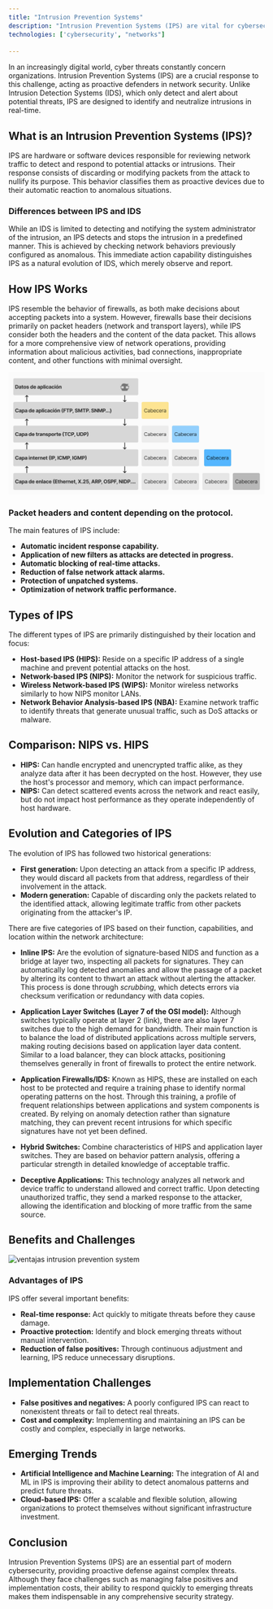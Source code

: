 ```yaml
---
title: "Intrusion Prevention Systems"
description: "Intrusion Prevention Systems (IPS) are vital for cybersecurity, actively neutralizing threats in real-time. With 70% of organizations facing cyberattacks, understanding IPS can enhance your network's defense strategy and protect sensitive data effectively."
technologies: ['cybersecurity', "networks"]

---
```


In an increasingly digital world, cyber threats constantly concern organizations. Intrusion Prevention Systems (IPS) are a crucial response to this challenge, acting as proactive defenders in network security. Unlike Intrusion Detection Systems (IDS), which only detect and alert about potential threats, IPS are designed to identify and neutralize intrusions in real-time.

## What is an Intrusion Prevention Systems (IPS)?

IPS are hardware or software devices responsible for reviewing network traffic to detect and respond to potential attacks or intrusions. Their response consists of discarding or modifying packets from the attack to nullify its purpose. This behavior classifies them as proactive devices due to their automatic reaction to anomalous situations.

### Differences between IPS and IDS

While an IDS is limited to detecting and notifying the system administrator of the intrusion, an IPS detects and stops the intrusion in a predefined manner. This is achieved by checking network behaviors previously configured as anomalous. This immediate action capability distinguishes IPS as a natural evolution of IDS, which merely observe and report.

## How IPS Works

IPS resemble the behavior of firewalls, as both make decisions about accepting packets into a system. However, firewalls base their decisions primarily on packet headers (network and transport layers), while IPS consider both the headers and the content of the data packet. This allows for a more comprehensive view of network operations, providing information about malicious activities, bad connections, inappropriate content, and other functions with minimal oversight.

![intrusion prevention system](https://github.com/4GeeksAcademy/cybersecurity-syllabus/blob/main/assets/7intrucion-prevension-system.png?raw=true)

### Packet headers and content depending on the protocol.

The main features of IPS include:

- **Automatic incident response capability.**
- **Application of new filters as attacks are detected in progress.**
- **Automatic blocking of real-time attacks.**
- **Reduction of false network attack alarms.**
- **Protection of unpatched systems.**
- **Optimization of network traffic performance.**

## Types of IPS

The different types of IPS are primarily distinguished by their location and focus:

- **Host-based IPS (HIPS):** Reside on a specific IP address of a single machine and prevent potential attacks on the host.
- **Network-based IPS (NIPS):** Monitor the network for suspicious traffic.
- **Wireless Network-based IPS (WIPS):** Monitor wireless networks similarly to how NIPS monitor LANs.
- **Network Behavior Analysis-based IPS (NBA):** Examine network traffic to identify threats that generate unusual traffic, such as DoS attacks or malware.

## Comparison: NIPS vs. HIPS

- **HIPS:** Can handle encrypted and unencrypted traffic alike, as they analyze data after it has been decrypted on the host. However, they use the host's processor and memory, which can impact performance.
- **NIPS:** Can detect scattered events across the network and react easily, but do not impact host performance as they operate independently of host hardware.

## Evolution and Categories of IPS

The evolution of IPS has followed two historical generations:

- **First generation:** Upon detecting an attack from a specific IP address, they would discard all packets from that address, regardless of their involvement in the attack.
- **Modern generation:** Capable of discarding only the packets related to the identified attack, allowing legitimate traffic from other packets originating from the attacker's IP.

There are five categories of IPS based on their function, capabilities, and location within the network architecture:

- **Inline IPS:** Are the evolution of signature-based NIDS and function as a bridge at layer two, inspecting all packets for signatures. They can automatically log detected anomalies and allow the passage of a packet by altering its content to thwart an attack without alerting the attacker. This process is done through *scrubbing*, which detects errors via checksum verification or redundancy with data copies.

- **Application Layer Switches (Layer 7 of the OSI model):** Although switches typically operate at layer 2 (link), there are also layer 7 switches due to the high demand for bandwidth. Their main function is to balance the load of distributed applications across multiple servers, making routing decisions based on application layer data content. Similar to a load balancer, they can block attacks, positioning themselves generally in front of firewalls to protect the entire network.

- **Application Firewalls/IDS:** Known as HIPS, these are installed on each host to be protected and require a training phase to identify normal operating patterns on the host. Through this training, a profile of frequent relationships between applications and system components is created. By relying on anomaly detection rather than signature matching, they can prevent recent intrusions for which specific signatures have not yet been defined.

- **Hybrid Switches:** Combine characteristics of HIPS and application layer switches. They are based on behavior pattern analysis, offering a particular strength in detailed knowledge of acceptable traffic.

- **Deceptive Applications:** This technology analyzes all network and device traffic to understand allowed and correct traffic. Upon detecting unauthorized traffic, they send a marked response to the attacker, allowing the identification and blocking of more traffic from the same source.

## Benefits and Challenges

![ventajas intrusion prevention system](https://github.com/4GeeksAcademy/cybersecurity-syllabus/blob/main/assets/8ventajas-intrusion-prevesion-system.png?raw=true)

### Advantages of IPS

IPS offer several important benefits:

- **Real-time response:** Act quickly to mitigate threats before they cause damage.
- **Proactive protection:** Identify and block emerging threats without manual intervention.
- **Reduction of false positives:** Through continuous adjustment and learning, IPS reduce unnecessary disruptions.

## Implementation Challenges

- **False positives and negatives:** A poorly configured IPS can react to nonexistent threats or fail to detect real threats.
- **Cost and complexity:** Implementing and maintaining an IPS can be costly and complex, especially in large networks.

## Emerging Trends

- **Artificial Intelligence and Machine Learning:** The integration of AI and ML in IPS is improving their ability to detect anomalous patterns and predict future threats.
- **Cloud-based IPS:** Offer a scalable and flexible solution, allowing organizations to protect themselves without significant infrastructure investment.

## Conclusion

Intrusion Prevention Systems (IPS) are an essential part of modern cybersecurity, providing proactive defense against complex threats. Although they face challenges such as managing false positives and implementation costs, their ability to respond quickly to emerging threats makes them indispensable in any comprehensive security strategy.

